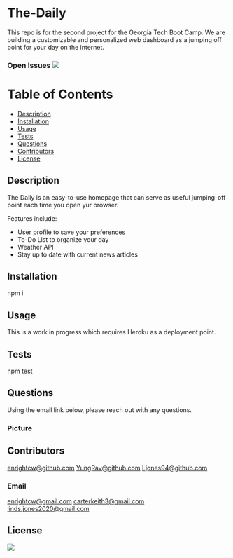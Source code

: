 
# The-Daily

This repo is for the second project for the Georgia Tech Boot Camp.  We are building a customizable and personalized web dashboard as a jumping off point for your day on the internet.

### Open Issues <img src= "https://img.shields.io/github/issues/yungrav/The-Daily">

# Table of Contents
* [Description](#description)
* [Installation](#installation)
* [Usage](#usage)
* [Tests](#tests)
* [Questions](#questions)
* [Contributors](#contributors)
* [License](#license)

## Description

The Daily is an easy-to-use homepage that can serve as useful jumping-off point each time you open yur browser.

Features include:
* User profile to save your preferences
* To-Do List to organize your day
* Weather API
* Stay up to date with current news articles

## Installation

npm i

## Usage

This is a work in progress which requires Heroku as a deployment point.



## Tests

npm test

## Questions

Using the email link below, please reach out with any questions.

### Picture

## Contributors
enrightcw@github.com
YungRav@github.com
Ljones94@github.com

### Email 
enrightcw@gmail.com
carterkeith3@gmail.com
linds.jones2020@gmail.com


## License

<img src="https://img.shields.io/github/license/yungrav/The-Daily">
